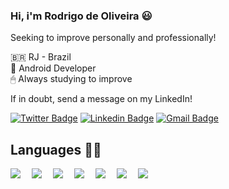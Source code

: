 ### Hi, i'm Rodrigo de Oliveira 😃

Seeking to improve personally and professionally!

🇧🇷 RJ - Brazil  
📱 Android Developer   
🖱 Always studying to improve

If in doubt, send a message on my LinkedIn!

[![Twitter Badge](https://img.shields.io/badge/-@rodrygodev-6633cc?style=flat-square&labelColor=6633cc&logo=twitter&logoColor=white&link=https://twitter.com/rodrygodev)](https://twitter.com/rodrygodev) 
[![Linkedin Badge](https://img.shields.io/badge/-Rodrigo%20De%20Oliveira-6633cc?style=flat-square&logo=Linkedin&logoColor=white&link=https://www.linkedin.com/in/rodrigdeveloper/)](https://www.linkedin.com/in/rodrigdeveloper/) 
[![Gmail Badge](https://img.shields.io/badge/-rodrigdeveloper@gmail.com-6633cc?style=flat-square&logo=Gmail&logoColor=white&link=mailto:rodrigdeveloper@gmail.com)](mailto:rodrigdeveloper@gmail.com)


Languages 👨‍💻
------------
<img src="https://img.shields.io/badge/Java-ED8B00?style=for-the-badge&logo=java&logoColor=white" />　
<img src="https://img.shields.io/badge/Kotlin-0095D5?style=for-the-badge&logo=kotlin&logoColor=white" />　 
<img src="https://img.shields.io/badge/MySQL-00000F?style=for-the-badge&logo=mysql&logoColor=white" />　 
<img src="https://img.shields.io/badge/SQLite-07405E?style=for-the-badge&logo=sqlite&logoColor=white" />　
<img src="https://img.shields.io/badge/React_Native-20232A?style=for-the-badge&logo=react&logoColor=61DAFB" />　 
<img src="https://img.shields.io/badge/firebase-ffca28?style=for-the-badge&logo=firebase&logoColor=black"/>　
<img src="https://img.shields.io/badge/Git-F05032?style=for-the-badge&logo=git&logoColor=white"/>　
